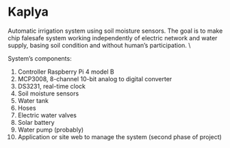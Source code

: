 # Kaplya
Automatic irrigation system using soil moisture sensors. The goal is to make chip falesafe system working independently of electric network and water supply, basing soil condition and without human’s participation. \

System’s components:
1.	Controller Raspberry Pi 4 model B
2.	MCP3008, 8-channel 10-bit analog to digital converter
3.	DS3231, real-time clock
4.	Soil moisture sensors 
5.	Water tank
6.	Hoses
7.	Electric water valves
8.	Solar battery
9.	Water pump (probably)
10.	Application or site web to manage the system (second phase of project)

